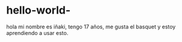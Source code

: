 # hello-world-
hola mi nombre es iñaki, tengo 17 años, me gusta el basquet y estoy aprendiendo a usar esto.
